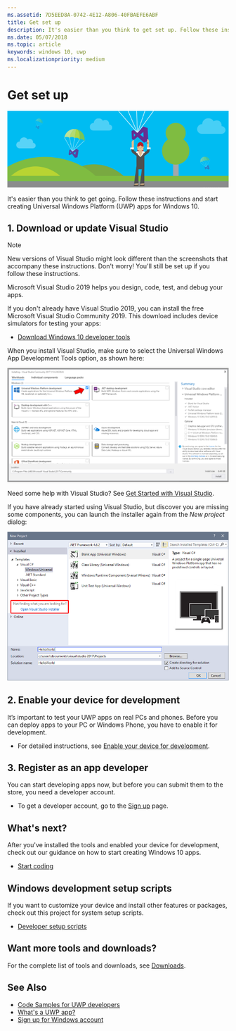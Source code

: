 ```yaml
---
ms.assetid: 7D5EED8A-0742-4E12-A806-40FBAEFE6ABF
title: Get set up
description: It's easier than you think to get set up. Follow these instructions and start creating Universal Windows Platform (UWP) apps for Windows 10.
ms.date: 05/07/2018
ms.topic: article
keywords: windows 10, uwp
ms.localizationpriority: medium
---
```

# Get set up

![Get ready to use Visual Studio](images/VisualStudio2017Hero_ImageXL-LG.png)

It's easier than you think to get going. Follow these instructions and start creating Universal Windows Platform (UWP) apps for Windows 10.

## 1. Download or update Visual Studio

> [!NOTE]
> New versions of Visual Studio might look different than the screenshots that accompany these instructions. Don't worry! You'll still be set up if you follow these instructions.

Microsoft Visual Studio 2019 helps you design, code, test, and debug your apps.

If you don't already have Visual Studio 2019, you can install the free Microsoft Visual Studio Community 2019. This download includes device simulators for testing your apps:

-   [Download Windows 10 developer tools](https://go.microsoft.com/fwlink/p/?LinkID=534189)

When you install Visual Studio, make sure to select the Universal Windows App Development Tools option, as shown here:

![Visual Studio tools for UWP](images/vs-2017-community-setup.png)

Need some help with Visual Studio? See [Get Started with Visual Studio](https://visualstudio.microsoft.com/vs/getting-started/).

If you have already started using Visual Studio, but discover you are missing some components, you can launch the installer again from the *New project* dialog:

   ![How to repeat the installation process](images/win10-cs-install.png)


## 2. Enable your device for development

It’s important to test your UWP apps on real PCs and phones. Before you can deploy apps to your PC or Windows Phone, you have to enable it for development.

-   For detailed instructions, see [Enable your device for development](enable-your-device-for-development.md).

## 3. Register as an app developer

You can start developing apps now, but before you can submit them to the store, you need a developer account.

-   To get a developer account, go to the [Sign up](sign-up.md) page.

## What's next?

After you've installed the tools and enabled your device for development, check out our guidance on how to start creating Windows 10 apps.

-   [Start coding](create-uwp-apps.md)

## Windows development setup scripts

If you want to customize your device and install other features or packages, check out this project for system setup scripts.

- [Developer setup scripts](https://github.com/Microsoft/windows-dev-box-setup-scripts)

## Want more tools and downloads?

For the complete list of tools and downloads, see [Downloads](https://go.microsoft.com/fwlink/p/?linkid=285935).

## See Also

* [Code Samples for UWP developers](https://developer.microsoft.com/windows/samples)
* [What's a UWP app?](universal-application-platform-guide.md)
* [Sign up for Windows account](sign-up.md)
